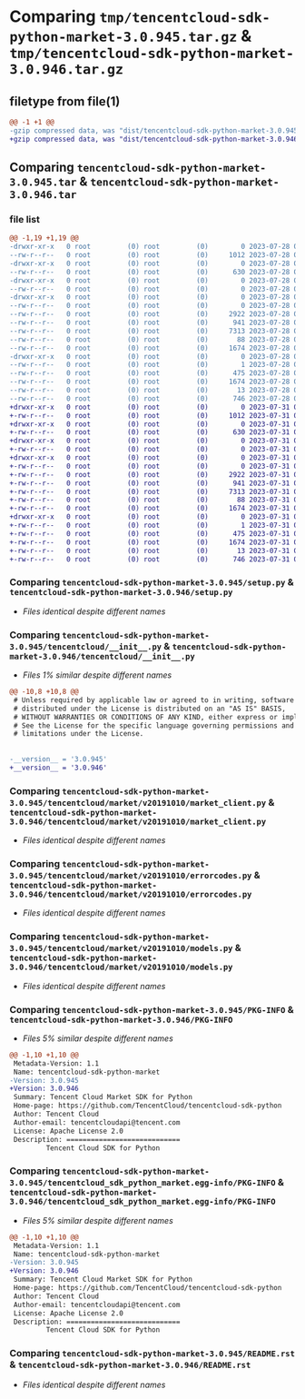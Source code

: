 # Comparing `tmp/tencentcloud-sdk-python-market-3.0.945.tar.gz` & `tmp/tencentcloud-sdk-python-market-3.0.946.tar.gz`

## filetype from file(1)

```diff
@@ -1 +1 @@
-gzip compressed data, was "dist/tencentcloud-sdk-python-market-3.0.945.tar", last modified: Fri Jul 28 00:31:38 2023, max compression
+gzip compressed data, was "dist/tencentcloud-sdk-python-market-3.0.946.tar", last modified: Mon Jul 31 00:31:50 2023, max compression
```

## Comparing `tencentcloud-sdk-python-market-3.0.945.tar` & `tencentcloud-sdk-python-market-3.0.946.tar`

### file list

```diff
@@ -1,19 +1,19 @@
-drwxr-xr-x   0 root         (0) root         (0)        0 2023-07-28 00:31:38.000000 tencentcloud-sdk-python-market-3.0.945/
--rw-r--r--   0 root         (0) root         (0)     1012 2023-07-28 00:31:38.000000 tencentcloud-sdk-python-market-3.0.945/setup.py
-drwxr-xr-x   0 root         (0) root         (0)        0 2023-07-28 00:31:38.000000 tencentcloud-sdk-python-market-3.0.945/tencentcloud/
--rw-r--r--   0 root         (0) root         (0)      630 2023-07-28 00:31:38.000000 tencentcloud-sdk-python-market-3.0.945/tencentcloud/__init__.py
-drwxr-xr-x   0 root         (0) root         (0)        0 2023-07-28 00:31:38.000000 tencentcloud-sdk-python-market-3.0.945/tencentcloud/market/
--rw-r--r--   0 root         (0) root         (0)        0 2023-07-28 00:31:38.000000 tencentcloud-sdk-python-market-3.0.945/tencentcloud/market/__init__.py
-drwxr-xr-x   0 root         (0) root         (0)        0 2023-07-28 00:31:38.000000 tencentcloud-sdk-python-market-3.0.945/tencentcloud/market/v20191010/
--rw-r--r--   0 root         (0) root         (0)        0 2023-07-28 00:31:38.000000 tencentcloud-sdk-python-market-3.0.945/tencentcloud/market/v20191010/__init__.py
--rw-r--r--   0 root         (0) root         (0)     2922 2023-07-28 00:31:38.000000 tencentcloud-sdk-python-market-3.0.945/tencentcloud/market/v20191010/market_client.py
--rw-r--r--   0 root         (0) root         (0)      941 2023-07-28 00:31:38.000000 tencentcloud-sdk-python-market-3.0.945/tencentcloud/market/v20191010/errorcodes.py
--rw-r--r--   0 root         (0) root         (0)     7313 2023-07-28 00:31:38.000000 tencentcloud-sdk-python-market-3.0.945/tencentcloud/market/v20191010/models.py
--rw-r--r--   0 root         (0) root         (0)       88 2023-07-28 00:31:38.000000 tencentcloud-sdk-python-market-3.0.945/setup.cfg
--rw-r--r--   0 root         (0) root         (0)     1674 2023-07-28 00:31:38.000000 tencentcloud-sdk-python-market-3.0.945/PKG-INFO
-drwxr-xr-x   0 root         (0) root         (0)        0 2023-07-28 00:31:38.000000 tencentcloud-sdk-python-market-3.0.945/tencentcloud_sdk_python_market.egg-info/
--rw-r--r--   0 root         (0) root         (0)        1 2023-07-28 00:31:38.000000 tencentcloud-sdk-python-market-3.0.945/tencentcloud_sdk_python_market.egg-info/dependency_links.txt
--rw-r--r--   0 root         (0) root         (0)      475 2023-07-28 00:31:38.000000 tencentcloud-sdk-python-market-3.0.945/tencentcloud_sdk_python_market.egg-info/SOURCES.txt
--rw-r--r--   0 root         (0) root         (0)     1674 2023-07-28 00:31:38.000000 tencentcloud-sdk-python-market-3.0.945/tencentcloud_sdk_python_market.egg-info/PKG-INFO
--rw-r--r--   0 root         (0) root         (0)       13 2023-07-28 00:31:38.000000 tencentcloud-sdk-python-market-3.0.945/tencentcloud_sdk_python_market.egg-info/top_level.txt
--rw-r--r--   0 root         (0) root         (0)      746 2023-07-28 00:31:38.000000 tencentcloud-sdk-python-market-3.0.945/README.rst
+drwxr-xr-x   0 root         (0) root         (0)        0 2023-07-31 00:31:50.000000 tencentcloud-sdk-python-market-3.0.946/
+-rw-r--r--   0 root         (0) root         (0)     1012 2023-07-31 00:31:50.000000 tencentcloud-sdk-python-market-3.0.946/setup.py
+drwxr-xr-x   0 root         (0) root         (0)        0 2023-07-31 00:31:50.000000 tencentcloud-sdk-python-market-3.0.946/tencentcloud/
+-rw-r--r--   0 root         (0) root         (0)      630 2023-07-31 00:31:50.000000 tencentcloud-sdk-python-market-3.0.946/tencentcloud/__init__.py
+drwxr-xr-x   0 root         (0) root         (0)        0 2023-07-31 00:31:50.000000 tencentcloud-sdk-python-market-3.0.946/tencentcloud/market/
+-rw-r--r--   0 root         (0) root         (0)        0 2023-07-31 00:31:50.000000 tencentcloud-sdk-python-market-3.0.946/tencentcloud/market/__init__.py
+drwxr-xr-x   0 root         (0) root         (0)        0 2023-07-31 00:31:50.000000 tencentcloud-sdk-python-market-3.0.946/tencentcloud/market/v20191010/
+-rw-r--r--   0 root         (0) root         (0)        0 2023-07-31 00:31:50.000000 tencentcloud-sdk-python-market-3.0.946/tencentcloud/market/v20191010/__init__.py
+-rw-r--r--   0 root         (0) root         (0)     2922 2023-07-31 00:31:50.000000 tencentcloud-sdk-python-market-3.0.946/tencentcloud/market/v20191010/market_client.py
+-rw-r--r--   0 root         (0) root         (0)      941 2023-07-31 00:31:50.000000 tencentcloud-sdk-python-market-3.0.946/tencentcloud/market/v20191010/errorcodes.py
+-rw-r--r--   0 root         (0) root         (0)     7313 2023-07-31 00:31:50.000000 tencentcloud-sdk-python-market-3.0.946/tencentcloud/market/v20191010/models.py
+-rw-r--r--   0 root         (0) root         (0)       88 2023-07-31 00:31:50.000000 tencentcloud-sdk-python-market-3.0.946/setup.cfg
+-rw-r--r--   0 root         (0) root         (0)     1674 2023-07-31 00:31:50.000000 tencentcloud-sdk-python-market-3.0.946/PKG-INFO
+drwxr-xr-x   0 root         (0) root         (0)        0 2023-07-31 00:31:50.000000 tencentcloud-sdk-python-market-3.0.946/tencentcloud_sdk_python_market.egg-info/
+-rw-r--r--   0 root         (0) root         (0)        1 2023-07-31 00:31:50.000000 tencentcloud-sdk-python-market-3.0.946/tencentcloud_sdk_python_market.egg-info/dependency_links.txt
+-rw-r--r--   0 root         (0) root         (0)      475 2023-07-31 00:31:50.000000 tencentcloud-sdk-python-market-3.0.946/tencentcloud_sdk_python_market.egg-info/SOURCES.txt
+-rw-r--r--   0 root         (0) root         (0)     1674 2023-07-31 00:31:50.000000 tencentcloud-sdk-python-market-3.0.946/tencentcloud_sdk_python_market.egg-info/PKG-INFO
+-rw-r--r--   0 root         (0) root         (0)       13 2023-07-31 00:31:50.000000 tencentcloud-sdk-python-market-3.0.946/tencentcloud_sdk_python_market.egg-info/top_level.txt
+-rw-r--r--   0 root         (0) root         (0)      746 2023-07-31 00:31:50.000000 tencentcloud-sdk-python-market-3.0.946/README.rst
```

### Comparing `tencentcloud-sdk-python-market-3.0.945/setup.py` & `tencentcloud-sdk-python-market-3.0.946/setup.py`

 * *Files identical despite different names*

### Comparing `tencentcloud-sdk-python-market-3.0.945/tencentcloud/__init__.py` & `tencentcloud-sdk-python-market-3.0.946/tencentcloud/__init__.py`

 * *Files 1% similar despite different names*

```diff
@@ -10,8 +10,8 @@
 # Unless required by applicable law or agreed to in writing, software
 # distributed under the License is distributed on an "AS IS" BASIS,
 # WITHOUT WARRANTIES OR CONDITIONS OF ANY KIND, either express or implied.
 # See the License for the specific language governing permissions and
 # limitations under the License.
 
 
-__version__ = '3.0.945'
+__version__ = '3.0.946'
```

### Comparing `tencentcloud-sdk-python-market-3.0.945/tencentcloud/market/v20191010/market_client.py` & `tencentcloud-sdk-python-market-3.0.946/tencentcloud/market/v20191010/market_client.py`

 * *Files identical despite different names*

### Comparing `tencentcloud-sdk-python-market-3.0.945/tencentcloud/market/v20191010/errorcodes.py` & `tencentcloud-sdk-python-market-3.0.946/tencentcloud/market/v20191010/errorcodes.py`

 * *Files identical despite different names*

### Comparing `tencentcloud-sdk-python-market-3.0.945/tencentcloud/market/v20191010/models.py` & `tencentcloud-sdk-python-market-3.0.946/tencentcloud/market/v20191010/models.py`

 * *Files identical despite different names*

### Comparing `tencentcloud-sdk-python-market-3.0.945/PKG-INFO` & `tencentcloud-sdk-python-market-3.0.946/PKG-INFO`

 * *Files 5% similar despite different names*

```diff
@@ -1,10 +1,10 @@
 Metadata-Version: 1.1
 Name: tencentcloud-sdk-python-market
-Version: 3.0.945
+Version: 3.0.946
 Summary: Tencent Cloud Market SDK for Python
 Home-page: https://github.com/TencentCloud/tencentcloud-sdk-python
 Author: Tencent Cloud
 Author-email: tencentcloudapi@tencent.com
 License: Apache License 2.0
 Description: ============================
         Tencent Cloud SDK for Python
```

### Comparing `tencentcloud-sdk-python-market-3.0.945/tencentcloud_sdk_python_market.egg-info/PKG-INFO` & `tencentcloud-sdk-python-market-3.0.946/tencentcloud_sdk_python_market.egg-info/PKG-INFO`

 * *Files 5% similar despite different names*

```diff
@@ -1,10 +1,10 @@
 Metadata-Version: 1.1
 Name: tencentcloud-sdk-python-market
-Version: 3.0.945
+Version: 3.0.946
 Summary: Tencent Cloud Market SDK for Python
 Home-page: https://github.com/TencentCloud/tencentcloud-sdk-python
 Author: Tencent Cloud
 Author-email: tencentcloudapi@tencent.com
 License: Apache License 2.0
 Description: ============================
         Tencent Cloud SDK for Python
```

### Comparing `tencentcloud-sdk-python-market-3.0.945/README.rst` & `tencentcloud-sdk-python-market-3.0.946/README.rst`

 * *Files identical despite different names*

